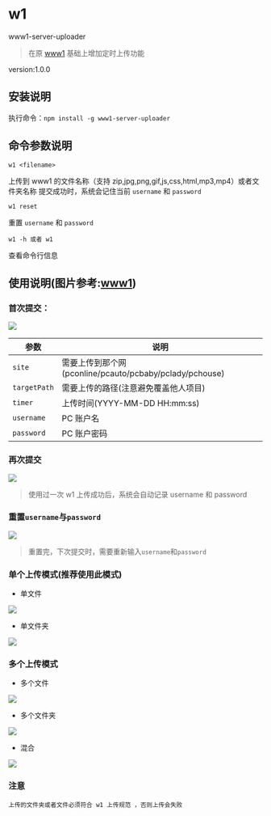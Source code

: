 # w1

www1-server-uploader

>在原 [www1](https://www.npmjs.com/package/www1) 基础上增加定时上传功能


version:1.0.0

## 安装说明

执行命令：`npm install -g www1-server-uploader`

## 命令参数说明

```
w1 <filename>
```

上传到 www1 的文件名称（支持 zip,jpg,png,gif,js,css,html,mp3,mp4）或者文件夹名称
提交成功时，系统会记住当前 `username` 和 `password`

```
w1 reset
```

重置 `username` 和 `password`

```
w1 -h 或者 w1
```

查看命令行信息

## 使用说明(图片参考:[www1](https://www.npmjs.com/package/www1))

### 首次提交：

![](https://www1.pcauto.com.cn/test/gz20210701/npm/www1/1.png)

| 参数         | 说明                                                    |
| ------------ | ------------------------------------------------------- |
| `site`       | 需要上传到那个网(pconline/pcauto/pcbaby/pclady/pchouse) |
| `targetPath` | 需要上传的路径(注意避免覆盖他人项目)                    |
| `timer`      | 上传时间(YYYY-MM-DD HH:mm:ss)                           |
| `username`   | PC 账户名                                               |
| `password`   | PC 账户密码                                             |

### 再次提交

![](https://www1.pcauto.com.cn/test/gz20210701/npm/www1/2.jpg)

> 使用过一次 w1 上传成功后，系统会自动记录 username 和 password

### 重置`username`与`password`

![](https://www1.pcauto.com.cn/test/gz20210701/npm/www1/3.png)

> 重置完，下次提交时，需要重新输入`username`和`password`

### 单个上传模式(推荐使用此模式)

- 单文件

![](https://www1.pcauto.com.cn/test/gz20210701/npm/www1/2.jpg)

- 单文件夹

![](https://www1.pcauto.com.cn/test/gz20210701/npm/www1/4.png)

### 多个上传模式

- 多个文件

![](https://www1.pcauto.com.cn/test/gz20210701/npm/www1/5.png)

- 多个文件夹

![](https://www1.pcauto.com.cn/test/gz20210701/npm/www1/6.png)

- 混合

![](https://www1.pcauto.com.cn/test/gz20210701/npm/www1/7.png)

### 注意

```
上传的文件夹或者文件必须符合 w1 上传规范 ，否则上传会失败
```
